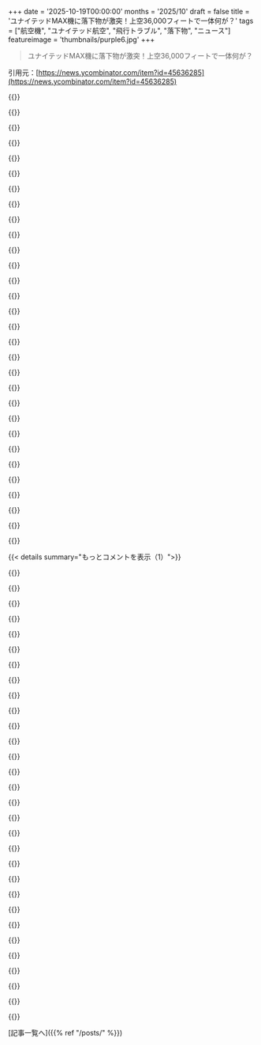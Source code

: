 +++
date = '2025-10-19T00:00:00'
months = '2025/10'
draft = false
title = 'ユナイテッドMAX機に落下物が激突！上空36,000フィートで一体何が？'
tags = ["航空機", "ユナイテッド航空", "飛行トラブル", "落下物", "ニュース"]
featureimage = 'thumbnails/purple6.jpg'
+++

> ユナイテッドMAX機に落下物が激突！上空36,000フィートで一体何が？

引用元：[https://news.ycombinator.com/item?id=45636285](https://news.ycombinator.com/item?id=45636285)




{{<matomeQuote body="航空機の外側の写真が出回ってて、何かがぶつかったっぽいよ。窓枠の周りには擦り傷があるみたいだね。調査報告書が公開されたら面白そう！<br>https://viewfromthewing.com/new-cockpit-photos-may-show-what..." userName="bronco21016" createdAt="2025/10/19 20:43:20" color="#45d325">}}




{{<matomeQuote body="これらの写真にランダムなペーパークリップ／クリッピーアイコンがある理由を知ってる人いる？" userName="stevehawk" createdAt="2025/10/20 00:53:37" color="">}}




{{<matomeQuote body="はっきりしないけど、最初に思ったのは「修理する権利」運動がクリッピーをマスコット／ロゴとして採用したってことかな（Louis Rossmanとか）" userName="dmbche" createdAt="2025/10/20 03:46:14" color="">}}




{{<matomeQuote body="ペーパークリップじゃなくてクリッピーを使ってるんだよ。特に元の動画エッセイの漫画風のストックアートのクリッピーね。<br>https://www.youtube.com/watch?v=2_Dtmpe9qaQ<br>その動画のコメントはほとんどクリッピーアイコンがついてるし、Twitter、Reddit、Instagramなんかでも広まってるよ。" userName="echelon" createdAt="2025/10/20 03:57:41" color="#ff5c5c">}}




{{<matomeQuote body="これが一番「2020年代のインターネット」って感じのtl;dwだよ。<br>https://www.youtube.com/shorts/R-qrjJr5Ets<br>こんなに“インターネットっぽい”のに、かなり簡潔な要約だね。こんなことしてる若者たちが本当に誇らしいよ。大したことないかもしれないけど、彼らはBig Techが引き起こす問題にどんどん意識的になって、声を上げてるからね。" userName="echelon" createdAt="2025/10/20 04:42:04" color="">}}




{{<matomeQuote body="へぇ、あのリンクには雹（ひょう）だったかもしれないって書いてあるんだね。" userName="fragmede" createdAt="2025/10/19 21:37:42" color="">}}




{{<matomeQuote body="マジで、GGGPの投稿にあるLouis Rossmanの動画を少なくとも半分は見てみてよ。2倍速なら2分（等倍なら4分）かかるけど、それだけの価値はあるよ。彼が説明するのを聞かないと、その精神は伝わらないからね。<br>これは、企業がやる現代の悪事――注意の悪用、データマイニングとか――への嫌悪と反抗のシグナルなんだ。クリッピーは、対照的に、バカでウザかったかもしれないけど、積極的に悪じゃなかったものを表してる。「クリッピーはただ助けたかっただけ」なんだよ。" userName="harshreality" createdAt="2025/10/20 07:13:34" color="#ff5c5c">}}




{{<matomeQuote body="この記事、いろいろと辻褄が合わないよね。記事では機長の窓って書いてあるけど、写真で見ると副操縦士の窓に見えるし。あと、他の場所にひょう害っぽい傷があるって書いてあったけど、それを示す画像が見つからないんだ。ひょうが一番ありそうな説明だけど、証拠が足りないし、パイロットも何かが飛んできたって言ってたみたいだしね。" userName="bronco21016" createdAt="2025/10/19 22:13:55" color="#45d325">}}




{{<matomeQuote body="ジャーナリストって航空記事を書くの、本当に下手だよね。だから記事の食い違いはあんまり気にしない方がいいよ。半分くらいの人はジェット機とセスナ172の違いもわかんないんだから、マジで。" userName="JCM9" createdAt="2025/10/19 23:13:57" color="">}}




{{<matomeQuote body="ジャーナリストって、専門的な話題は何でも苦手な人が多いよね。その分野で特別な訓練を受けてる人なんてほとんどいないからさ。" userName="thayne" createdAt="2025/10/20 02:58:21" color="">}}




{{<matomeQuote body="本当にそうなんだよ。エンジニアの俺は、専門じゃない技術的なこと書くときは必ず専門家に見てもらうんだけど、ジャーナリストってなぜかそうしないよね。だからこんな記事になるんだよ。" userName="herewulf" createdAt="2025/10/20 03:38:02" color="#38d3d3">}}




{{<matomeQuote body="＞ ...でもなぜかジャーナリストはこれ（専門家レビュー）をやらない。<br>ジャーナリストのほとんどは、自分の記事に専門のレビューアがついてくれることを望んでると思うよ。でも資金もないし、とにかく早くコンテンツを出せってプレッシャーがあるからね。この数十年で、専門の編集者やファクトチェッカーは、コンテンツ工場を細くするために削られちゃったんだ。" userName="maxbond" createdAt="2025/10/20 04:13:14" color="#ff33a1">}}




{{<matomeQuote body="そんな高所で雹ってできるの？あんな高い所だと水はもっと下で凍りつくと思ってたんだけど。上空は-55℃だよ。" userName="Cthulhu_" createdAt="2025/10/20 09:53:59" color="#ff33a1">}}




{{<matomeQuote body="ブルーアイスかもしれないって思ってたんだ。他のジェット機の廃棄物貯留タンクからの漏れだよ。<br>https://en.wikipedia.org/wiki/Blue_ice_(aviation)" userName="chiph" createdAt="2025/10/20 20:54:44" color="#ff33a1">}}




{{<matomeQuote body="ほとんどの記者は自分の記事に技術的な査読者がいたら良いと思ってるだろうけど、資金がないし、とにかく早くコンテンツを出すプレッシャーがあるんだ。そういう人たちを私たちは「タブロイドライター」って呼ぶんだよ。記者は、主張を検証して真実を再発信するのに時間、労力、コストをかける人たちのことだ。" userName="serf" createdAt="2025/10/20 11:01:46" color="">}}




{{<matomeQuote body="憶測なしの事実だよ: https://avherald.com/h?article=52e80701https://www.flightaware.com/live/flight/UAL1093/history/2025..." userName="JBiserkov" createdAt="2025/10/19 20:38:04" color="#785bff">}}




{{<matomeQuote body="あの高度で鳥が衝突した事例が前にもあったって（avheraldのコメントによると）のは興味深いね。鳥がそんなに高く飛ぶなんて知らなかったよ。" userName="gpm" createdAt="2025/10/19 20:52:12" color="#ff5c5c">}}




{{<matomeQuote body="種類は思い出せないけど、めちゃくちゃ高く飛ぶ鳥がいるんだ。確かハゲタカだったと思う。" userName="ChrisMarshallNY" createdAt="2025/10/19 21:02:49" color="#ff5733">}}




{{<matomeQuote body="うん、ハゲタカはすごく高く飛べるし、航空機にかなりの損害を与えるんだ。特に軍用機にとってはよく知られた敵だよ。軍用機は速く飛ぶし、衝突に耐える冗長性がないからね。" userName="marcosdumay" createdAt="2025/10/19 21:17:49" color="#38d3d3">}}




{{<matomeQuote body="＞軍用機にとってはよく知られた敵だよ。軍用機は速く飛ぶし、衝突に耐える冗長性がないからね。<br>ちょっと待って、軍用機って民間機より“衝突”に対する冗長性が低いってこと？" userName="michaelcampbell" createdAt="2025/10/19 22:47:49" color="">}}




{{<matomeQuote body="僕が知る限り（軍事面はあまり詳しくないけど）、戦闘機は全部性能に最適化されてて、弾力性はないんだ。そして乗員の選択肢を改善しようとする戦闘機は、弾力性じゃなくて生存性に焦点を当てるんだ、その方が軽量になりがちだからね。結果として、弾力性はあまり良くないんだ。爆撃機や輸送機には冗長性があるけど。" userName="marcosdumay" createdAt="2025/10/19 23:56:25" color="#ff5733">}}




{{<matomeQuote body="多くの種の鳥が、飛べないと思われているような高度で衝突されることがあるってことに注目すべきだよ。特に注目すべき例はこれ: https://news.alaskaair.com/alaska-airlines/flying-fish/" userName="dotancohen" createdAt="2025/10/19 21:25:17" color="#45d325">}}




{{<matomeQuote body="民間機はだいたいエンジンが2つ以上あるけど、軍用機は普通1つだよね。" userName="mynegation" createdAt="2025/10/19 22:57:08" color="">}}




{{<matomeQuote body="ハハ、いやいや。ほとんどの軍用機は複数のエンジンを積んでるよ。" userName="lazide" createdAt="2025/10/19 23:03:40" color="">}}




{{<matomeQuote body="F22、F14、F18とかね。" userName="lazide" createdAt="2025/10/20 01:09:51" color="">}}




{{<matomeQuote body="もし生体衝突だったら、遺伝子や生物学的物質を検出するのは簡単だから宇宙ゴミは除外できるはずだよ。数百マイル毎時でぶつかると、あんまり状態良くないしね。<br>その高さにあるものって他に、宇宙ゴミか、気象観測気球のペイロード（気球自体は薄くて柔らかいから違う）、それか観測ロケットくらいじゃない？でも観測ロケットってNOTAMsが出るんじゃないの？" userName="grapesodaaaaa" createdAt="2025/10/19 22:03:15" color="#ff5c5c">}}




{{<matomeQuote body="それは技術的には正しいかもしれないけど、F35とF16はどちらも単発エンジン機で、確かUS Air Forceの戦闘機の大部分を占めてるはずだよ。" userName="topkai22" createdAt="2025/10/19 23:30:40" color="">}}




{{<matomeQuote body="え、軍用機って民間機より「被弾」に耐える冗長性が低いってこと？民間ジェット機で単発エンジンってどれくらいあるの？" userName="potato3732842" createdAt="2025/10/20 00:33:02" color="">}}




{{<matomeQuote body="昔から（今はどうか知らないけど）US NavyはUS Air Forceよりエンジンの冗長性を重視してたって聞いたよ。だから機能的には重複してるのに、F-18（US Navy）は双発でF-16（US Air Force）は単発なんだよね。" userName="usefulcat" createdAt="2025/10/20 05:01:52" color="#ff33a1">}}




{{<matomeQuote body="うん、まあ、軍用機って撃たれるような状況のために設計されてることを考えると、それは本当に意外だよね。" userName="wkat4242" createdAt="2025/10/19 23:00:53" color="">}}




{{< details summary="もっとコメントを表示（1）">}}

{{<matomeQuote body="飛行機の前面に当たったんだね。安定した高度を飛ぶ鳥とかだと、前面衝突の可能性が高くなるんじゃない？" userName="gus_massa" createdAt="2025/10/20 01:44:32" color="">}}




{{<matomeQuote body="血痕を探せばいいじゃん。時速数百マイルの鳥だったら、すごい血の跡を残すからさ。" userName="potato3732842" createdAt="2025/10/20 00:31:48" color="#ff5733">}}




{{<matomeQuote body="うん、でもこの事故は鳥よりも小さくて密度の高い物体によって引き起こされたみたいだね。考えられるのは、1) 役目を終えた高高度気球からぶら下がった金属製の積荷、それか 2) 宇宙の石だよ。" userName="SideburnsOfDoom" createdAt="2025/10/20 09:17:55" color="#785bff">}}




{{<matomeQuote body="時速500マイルで飛んでるなら、どんな相対的に静止してる物体でも前面に衝突する可能性が高いよ。" userName="kijin" createdAt="2025/10/20 04:43:06" color="">}}




{{<matomeQuote body="デモイゼルヅルは毎年ヒマラヤ山脈やエベレストの上を渡り鳥として飛ぶから、少なくとも3万フィートの高さは飛ぶはずだよ。これ、『プラネットアース』のドキュメンタリーで知ったんだけど、あれは本当に素晴らしい番組だったな！" userName="ardel95" createdAt="2025/10/19 23:33:38" color="#ff5733">}}




{{<matomeQuote body="記事の最初の方に『以前は宇宙からの物体って言われてたけど、再突入したものの速度を考えたらフロントガラスのヒビ以上の被害が出そうだから、それはないかも』って書いてるよね。機長が『スペースデブリ』って言ったって話で広まったみたいだけど、この見出しはちょっと違うんじゃない？" userName="jccc" createdAt="2025/10/20 12:44:41" color="#38d3d3">}}




{{<matomeQuote body="機長が『スペースデブリ』って言ったって話は、Redditのコメントから出たものらしいね。フライトアテンダントの隣人ってやつの。信憑性、低いんじゃない？" userName="thegrim33" createdAt="2025/10/20 21:52:59" color="#ff33a1">}}




{{<matomeQuote body="記事の元のタイトル（Airliner hit by possible space debris）が更新されたから、こっちのタイトルも変えたよ。ありがとう！" userName="dang" createdAt="2025/10/20 20:46:25" color="#38d3d3">}}




{{<matomeQuote body="記事が更新されたってあるね。たぶん、この見出しは元のバージョン（古い情報）を使ってるんじゃないかな？" userName="dghf" createdAt="2025/10/20 13:07:47" color="">}}




{{<matomeQuote body="投稿した瞬間、同じこと思ったよ。archive.phにある以前の記事バージョンがこれ。提出された見出しと一致してる。<br>ユナイテッド737 MAX機に宇宙からの落下物が当たった可能性を当局が調査中。パイロットの腕には切り傷の写真も。機長が『スペースデブリ』って言ったって報道もあれば、隕石説も。こんなこと史上初かもって稀な出来事だよね。ソルトレイクシティに無事着陸、フロントガラスは1層損傷のみで減圧なし。36,000フィートから26,000フィートに降下。航空会社もFAAもコメントしてないけど、HNのタイトルも早く更新されるといいな。" userName="jccc" createdAt="2025/10/20 13:32:56" color="#45d325">}}




{{<matomeQuote body="『フロントガラスは1層だけ損傷した』って話だけど、パイロットの腕に細かい切り傷がある写真とどう繋がるんだ？スペースデブリが内側の層だけを壊したってこと？なんか納得いかないな。" userName="krisoft" createdAt="2025/10/19 20:14:49" color="#ff33a1">}}




{{<matomeQuote body="たぶん一番外側の層がエネルギーを内側に伝えて、内側のガラスが小さな破片になって飛び散ったのかも？でも、まあ確かに変だとは思うよ。" userName="gnarlouse" createdAt="2025/10/19 20:17:25" color="">}}




{{<matomeQuote body="戦車戦だと、スポーリングって現象がこれに当たるんだ。砲弾が装甲を貫通しなくても、内部の装甲が砕けて乗員が負傷しちゃうんだよね。" userName="Jalad" createdAt="2025/10/19 20:47:03" color="#ff33a1">}}




{{<matomeQuote body="コックピットにガラスのスポール破片の写真があるんだけど、弾道ガラスが飛翔体に当たってスポールするのはよくあることみたいだね。詳しくはここを見てみて。https://www.reddit.com/r/ThatLookedExpensive/comments/1oalnx..." userName="Aloisius" createdAt="2025/10/19 21:49:54" color="#ff5c5c">}}




{{<matomeQuote body="スポーリングは「The Expanse」っていう作品でも使われてるんだよ。宇宙船、特に戦艦の中はアンチスポーリングコーティングで覆われてるんだって。" userName="hinkley" createdAt="2025/10/19 23:01:28" color="#785bff">}}




{{<matomeQuote body="それは「The Expanse」の本に書いてあるよ、コペン。修理シーンで出てくるはずだけど、専門用語がたくさんあって見過ごしやすいかもね。ナオミが猫みたいに撫でてる描写もあるんだ。" userName="hinkley" createdAt="2025/10/20 00:42:33" color="">}}




{{<matomeQuote body="“bosmang”ね。ショーでは出てこないと思うけど、本にはあるね。" userName="usefulcat" createdAt="2025/10/20 05:05:16" color="">}}




{{<matomeQuote body="ショーでも2回は言及されてたと思うな。1回はホーデンがナガタに大事なことを話す直前で、もう1回はロシナンテが修理されてる時の情報ダンプの中だね。アガサ・キングでも出てたかも。" userName="hinkley" createdAt="2025/10/20 18:44:02" color="">}}




{{<matomeQuote body="シェッド・ガーベイには全然役に立たなかったけどな、笑。" userName="flashman" createdAt="2025/10/20 00:07:07" color="">}}




{{<matomeQuote body="俺の考えだと、このスポーリング対策は戦いの破片とか宇宙での採掘事故には効くけど、運動エネルギー兵器には意味ないし、微小隕石にも効くかは微妙なところだな。" userName="hinkley" createdAt="2025/10/20 00:45:09" color="#ff5c5c">}}




{{<matomeQuote body="シェッドはレールガン弾で殺されちゃったんだよ。あれは運動エネルギー兵器だから、スポールライニングは効果がないんだ。" userName="kataklasm" createdAt="2025/10/20 12:42:31" color="#ff5733">}}




{{<matomeQuote body="もしリアクターを狙えたら、船が激しく回転して乗組員の一部が潰されちゃうだろうね。" userName="hinkley" createdAt="2025/10/20 18:46:19" color="">}}




{{<matomeQuote body="それは2層構造のはずだろ。でも窓の着色はスパリングを示唆してるよ。強化ガラスがこれほどのダメージを受けたのは驚きだね。かなりの速度があったんだろう。だから鳥の衝突だとは考えてないんだろうね。" userName="hinkley" createdAt="2025/10/19 23:03:13" color="#785bff">}}




{{<matomeQuote body="俺も同じことを聞きに来たよ。報道で何かが抜けてるはずだ。だって、全然意味が分からないもん。" userName="crazygringo" createdAt="2025/10/19 22:50:07" color="">}}




{{<matomeQuote body="パイロットの腕の傷は事故前のものだと疑ってるよ。血はかなり乾いてるし、黄色っぽい筋は消毒軟膏を塗った跡みたいだ。カメラに一番近い楕円形の傷は治りかけに見えるね。でも、間違ってるかもだけどね。" userName="squirtle24" createdAt="2025/10/20 02:19:19" color="#785bff">}}




{{<matomeQuote body="今、想像してるのは、物体が窓にぶつかって、パイロットが昨日飛行機に当たったペチュニアの鉢のせいでできた腕の傷を見て、「またか」って思ってるところだよ。" userName="Nition" createdAt="2025/10/20 02:46:43" color="">}}




{{<matomeQuote body="飛行機を飛ばし続けることがパイロットの最優先事項だろうね。次に緊急計画を立てて、航空管制と連絡を取ること。自分の傷の写真を撮るなんて、優先順位はかなり低い位置にあるはずだよ。" userName="RealStickman_" createdAt="2025/10/20 07:22:34" color="">}}




{{<matomeQuote body="「Aviate. Communicate. Navigate.」はもう古いね。今は「Digitize. Publicize. Monetize.」って感じだろ。" userName="rkomorn" createdAt="2025/10/20 07:26:04" color="">}}




{{<matomeQuote body="もし腕の怪我が別の事故からのものなら、なんでその写真が出回ってるんだ？写真の分析については何も知らないから反論はしないけどさ。" userName="onionisafruit" createdAt="2025/10/20 03:02:15" color="">}}

{{</details>}}



[記事一覧へ]({{% ref "/posts/" %}})
